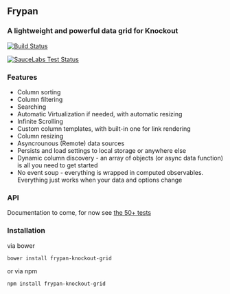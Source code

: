 ## Frypan

### A lightweight and powerful data grid for Knockout

[![Build Status](https://secure.travis-ci.org/nathanboktae/frypan-knockout-grid.png)](http://travis-ci.org/nathanboktae/frypan-knockout-grid)

[![SauceLabs Test Status](https://saucelabs.com/browser-matrix/frypan-knockout-grid.svg)](https://saucelabs.com/u/frypan-knockout-grid)

### Features

- Column sorting
- Column filtering
- Searching
- Automatic Virtualization if needed, with automatic resizing
- Infinite Scrolling
- Custom column templates, with built-in one for link rendering
- Column resizing
- Asyncrounous (Remote) data sources
- Persists and load settings to local storage or anywhere else
- Dynamic column discovery - an array of objects (or async data function) is all you need to get started 
- No event soup - everything is wrapped in computed observables. Everything just works when your data and options change

### API

Documentation to come, for now see [the 50+ tests](https://github.com/nathanboktae/frypan-knockout-grid/blob/master/tests)

### Installation

via bower

```
bower install frypan-knockout-grid
```

or via npm

```
npm install frypan-knockout-grid
```